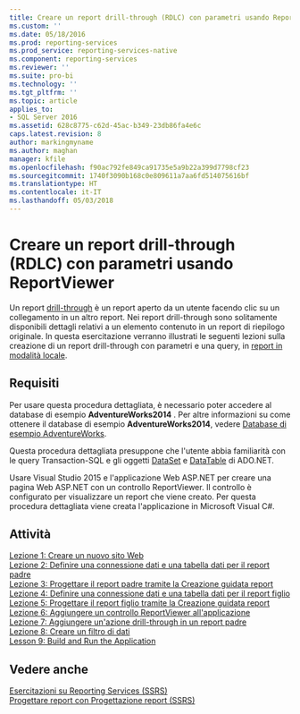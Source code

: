 ```yaml
---
title: Creare un report drill-through (RDLC) con parametri usando ReportViewer | Microsoft Docs
ms.custom: ''
ms.date: 05/18/2016
ms.prod: reporting-services
ms.prod_service: reporting-services-native
ms.component: reporting-services
ms.reviewer: ''
ms.suite: pro-bi
ms.technology: ''
ms.tgt_pltfrm: ''
ms.topic: article
applies_to:
- SQL Server 2016
ms.assetid: 628c8775-c62d-45ac-b349-23db86fa4e6c
caps.latest.revision: 8
author: markingmyname
ms.author: maghan
manager: kfile
ms.openlocfilehash: f90ac792fe849ca91735e5a9b22a399d7798cf23
ms.sourcegitcommit: 1740f3090b168c0e809611a7aa6fd514075616bf
ms.translationtype: HT
ms.contentlocale: it-IT
ms.lasthandoff: 05/03/2018
---
```

# <a name="create-drillthrough-rdlc-report-with-parameters---reportviewer"></a>Creare un report drill-through (RDLC) con parametri usando ReportViewer
Un report [drill-through](http://technet.microsoft.com/library/ff519554.aspx) è un report aperto da un utente facendo clic su un collegamento in un altro report. Nei report drill-through sono solitamente disponibili dettagli relativi a un elemento contenuto in un report di riepilogo originale. In questa esercitazione verranno illustrati le seguenti lezioni sulla creazione di un report drill-through con parametri e una query, in [report in modalità locale](http://msdn.microsoft.com/library/ff487969.aspx).  
  
## <a name="requirements"></a>Requisiti  
Per usare questa procedura dettagliata, è necessario poter accedere al database di esempio **AdventureWorks2014** . Per altre informazioni su come ottenere il database di esempio **AdventureWorks2014**, vedere [Database di esempio AdventureWorks](https://github.com/Microsoft/sql-server-samples/releases).  
  
Questa procedura dettagliata presuppone che l'utente abbia familiarità con le query Transaction-SQL e gli oggetti [DataSet](https://msdn.microsoft.com/library/system.data.dataset.aspx) e [DataTable](http://msdn.microsoft.com/library/system.data.datatable.aspx) di ADO.NET.  
  
Usare Visual Studio 2015 e l'applicazione Web ASP.NET per creare una pagina Web ASP.NET con un controllo ReportViewer. Il controllo è configurato per visualizzare un report che viene creato. Per questa procedura dettagliata viene creata l'applicazione in Microsoft Visual C#.  
  
## <a name="tasks"></a>Attività  
[Lezione 1: Creare un nuovo sito Web](../reporting-services/lesson-1-create-a-new-web-site.md)  
[Lezione 2: Definire una connessione dati e una tabella dati per il report padre](../reporting-services/lesson-2-define-a-data-connection-and-data-table-for-parent-report.md)  
[Lezione 3: Progettare il report padre tramite la Creazione guidata report](../reporting-services/lesson-3-design-the-parent-report-using-the-report-wizard.md)  
[Lezione 4: Definire una connessione dati e una tabella dati per il report figlio](../reporting-services/lesson-4-define-a-data-connection-and-data-table-for-child-report.md)  
[Lezione 5: Progettare il report figlio tramite la Creazione guidata report](../reporting-services/lesson-5-design-the-child-report-using-the-report-wizard.md)  
[Lezione 6: Aggiungere un controllo ReportViewer all'applicazione](../reporting-services/lesson-6-add-a-reportviewer-control-to-the-application.md)  
[Lezione 7: Aggiungere un'azione drill-through in un report padre](../reporting-services/lesson-7-add-drillthrough-action-on-parent-report.md)  
[Lezione 8: Creare un filtro di dati](../reporting-services/lesson-8-create-a-data-filter.md)  
[Lesson 9: Build and Run the Application](../reporting-services/lesson-9-build-and-run-the-application.md)  
  
## <a name="see-also"></a>Vedere anche  
[Esercitazioni su Reporting Services &#40;SSRS&#41;](../reporting-services/reporting-services-tutorials-ssrs.md)  
[Progettare report con Progettazione report &#40;SSRS&#41;](../reporting-services/tools/design-reporting-services-paginated-reports-with-report-designer-ssrs.md)  
  

